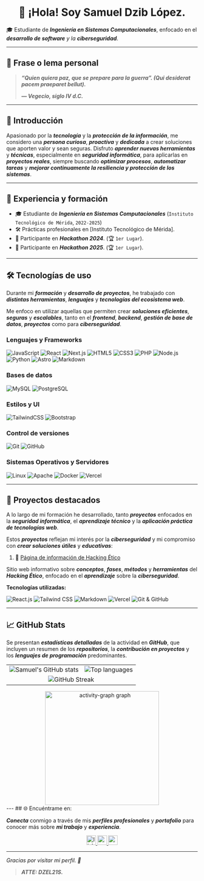 
<h1 align="center">👋 ¡Hola! Soy Samuel Dzib López.
</h1>

🎓 Estudiante de ***Ingeniería en Sistemas Computacionales***, enfocado en el ***desarrollo de software** y la **ciberseguridad***.

---
## 🧠 Frase o lema personal

>***“Quien quiera paz, que se prepare para la guerra”. (Qui desiderat pacem praeparet bellut).***
>
>***— Vegecio, siglo IV d.C.***

---
## 👤 Introducción

Apasionado por la ***tecnología*** y la ***protección de la información***, me considero una ***persona curiosa***, ***proactiva*** y ***dedicada*** a crear soluciones que aporten valor y sean seguras. Disfruto ***aprender nuevas herramientas*** y ***técnicas***, especialmente en ***seguridad informática***, para aplicarlas en ***proyectos reales***, siempre buscando ***optimizar procesos***, ***automatizar tareas*** y ***mejorar continuamente la resiliencia y protección de los sistemas***.

---
## 💼 Experiencia y formación

- 🎓 Estudiante de ***Ingeniería en Sistemas Computacionales*** (``Instituto Tecnológico de Mérida``, ``2022-2025``)
- 🛠 Prácticas profesionales en [Instituto Tecnológico de Mérida].
- 🧠 Participante en ***Hackathon 2024***. (🏆 `1er Lugar`).
- 🧠 Participante en ***Hackathon 2025***. (🏆 `1er Lugar`).

---
## 🛠️ Tecnologías de uso

Durante mi ***formación*** y ***desarrollo de proyectos***, he trabajado con ***distintas herramientas***, ***lenguajes*** y ***tecnologías del ecosistema web***. 

Me enfoco en utilizar aquellas que permiten crear ***soluciones eficientes***, ***seguras*** y ***escalables***, tanto en el ***frontend***, ***backend***, ***gestión de base de datos***, ***proyectos*** como para ***ciberseguridad***.

### Lenguajes y Frameworks

![JavaScript](https://img.shields.io/badge/-JavaScript-F7DF1E?style=flat&logo=javascript&logoColor=black) ![React](https://img.shields.io/badge/-React-61DAFB?style=flat&logo=react&logoColor=black) ![Next.js](https://img.shields.io/badge/-Next.js-000000?style=flat&logo=next.js&logoColor=white)  ![HTML5](https://img.shields.io/badge/-HTML5-E34F26?style=flat&logo=html5&logoColor=white) ![CSS3](https://img.shields.io/badge/-CSS3-1572B6?style=flat&logo=css3) ![PHP](https://img.shields.io/badge/-PHP-777BB4?style=flat&logo=php&logoColor=white) ![Node.js](https://img.shields.io/badge/-Node.js-339933?style=flat&logo=node.js&logoColor=white) ![Python](https://img.shields.io/badge/-Python-3776AB?style=flat&logo=python&logoColor=white) ![Astro](https://img.shields.io/badge/-Astro-FF5F01?style=flat&logo=astro&logoColor=white) ![Markdown](https://img.shields.io/badge/-Markdown-000000?style=flat&logo=markdown&logoColor=white)
### Bases de datos

![MySQL](https://img.shields.io/badge/-MySQL-4479A1?style=flat&logo=mysql&logoColor=white) ![PostgreSQL](https://img.shields.io/badge/-PostgreSQL-316192?style=flat&logo=postgresql&logoColor=white)
### Estilos y UI

![TailwindCSS](https://img.shields.io/badge/-TailwindCSS-38B2AC?style=flat&logo=tailwindcss&logoColor=white) ![Bootstrap](https://img.shields.io/badge/-Bootstrap-7952B3?style=flat&logo=bootstrap&logoColor=white) 
### Control de versiones

![Git](https://img.shields.io/badge/-Git-F05032?style=flat&logo=git&logoColor=white) ![GitHub](https://img.shields.io/badge/-GitHub-181717?style=flat&logo=github&logoColor=white) 
### Sistemas Operativos y Servidores

![Linux](https://img.shields.io/badge/-Linux-FCC624?style=flat&logo=linux&logoColor=black) ![Apache](https://img.shields.io/badge/-Apache-D22128?style=flat&logo=apache&logoColor=white) ![Docker](https://img.shields.io/badge/-Docker-2496ED?style=flat&logo=docker&logoColor=white) ![Vercel](https://img.shields.io/badge/-Vercel-000000?style=flat&logo=vercel&logoColor=white) 

---
## 🧩 Proyectos destacados

A lo largo de mi formación he desarrollado, tanto ***proyectos*** enfocados en la ***seguridad informática***, el ***aprendizaje técnico*** y la ***aplicación práctica de tecnologías web***. 

Estos ***proyectos*** reflejan mi interés por la ***ciberseguridad*** y mi compromiso con ***crear soluciones útiles*** y ***educativas***:

1. 🔗 [Página de información de Hacking Ético](https://informationpageforhacking.vercel.app/)

Sitio web informativo sobre ***conceptos***, ***fases***, ***métodos*** y ***herramientas*** del ***Hacking Ético***, enfocado en el ***aprendizaje*** sobre la ***ciberseguridad***.

**Tecnologías utilizadas:**

![React.js](https://img.shields.io/badge/-React.js-61DAFB?style=flat&logo=react&logoColor=black) ![Tailwind CSS](https://img.shields.io/badge/-Tailwind_CSS-38B2AC?style=flat&logo=tailwindcss&logoColor=white) ![Markdown](https://img.shields.io/badge/-Markdown-000000?style=flat&logo=markdown&logoColor=white) ![Vercel](https://img.shields.io/badge/-Vercel-000000?style=flat&logo=vercel&logoColor=white) ![Git & GitHub](https://img.shields.io/badge/-Git%20%26%20GitHub-181717?style=flat&logo=github&logoColor=white)


---
## 📈 GitHub Stats

Se presentan ***estadísticas detalladas*** de la actividad en ***GitHub***, que incluyen un resumen de los ***repositorios***, la ***contribución en proyectos*** y los ***lenguajes de programación*** predominantes.

<table align="center">
  <tr>
    <td>
      <img src="https://github-readme-stats.vercel.app/api?username=SamuelDzibLopez&show_icons=true&theme=dark&count_private=true" alt="Samuel's GitHub stats" />
    </td>
    <td>
      <img src="https://github-readme-stats.vercel.app/api/top-langs/?username=SamuelDzibLopez&layout=compact&theme=dark" alt="Top languages" />
    </td>
  </tr>
  <tr>
    <td colspan="2" align="center">
      <img src="https://github-readme-streak-stats.herokuapp.com/?user=SamuelDzibLopez&theme=dark&hide_border=true" alt="GitHub Streak" />
    </td>
  </tr>
</table>
<div align="center">
  <img src="https://github-readme-activity-graph.vercel.app/graph?username=SamuelDzibLopez&radius=16&theme=tokyo-night&area=true&order=5" height="300" alt="activity-graph graph"  />
</div>
---
## 🌐 Encuéntrame en:

***Conecta*** conmigo a través de mis ***perfiles profesionales*** y ***portafolio*** para conocer más sobre ***mi trabajo*** y ***experiencia***.

<div align="center">
  <a href="https://www.linkedin.com/in/SamuelDzibLopez" target="_blank" rel="noopener noreferrer">
    <img src="https://img.shields.io/static/v1?message=LinkedIn&logo=linkedin&label=&color=0077B5&logoColor=white&labelColor=&style=for-the-badge" height="25" alt="linkedin logo" />
  </a>
  <a href="https://github.com/SamuelDzibLopez" target="_blank" rel="noopener noreferrer">
    <img src="https://img.shields.io/static/v1?message=Portafolio&logo=github&label=&color=282c34&logoColor=white&labelColor=&style=for-the-badge" height="25" alt="portfolio logo" />
  </a>
  <a href="mailto:ssamuel211102@gmail.com" target="_blank" rel="noopener noreferrer">
    <img src="https://img.shields.io/static/v1?message=Gmail&logo=gmail&label=&color=D14836&logoColor=white&labelColor=&style=for-the-badge" height="25" alt="gmail logo" />
  </a>
</div>

---

_Gracias por visitar mi perfil. 🚀_

> ***ATTE: DZEL21S.***
